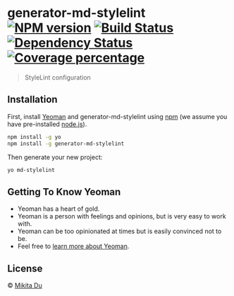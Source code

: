 # generator-md-stylelint [![NPM version][npm-image]][npm-url] [![Build Status][travis-image]][travis-url] [![Dependency Status][daviddm-image]][daviddm-url] [![Coverage percentage][coveralls-image]][coveralls-url]
> StyleLint configuration 

## Installation

First, install [Yeoman](http://yeoman.io) and generator-md-stylelint using [npm](https://www.npmjs.com/) (we assume you have pre-installed [node.js](https://nodejs.org/)).

```bash
npm install -g yo
npm install -g generator-md-stylelint
```

Then generate your new project:

```bash
yo md-stylelint
```

## Getting To Know Yeoman

 * Yeoman has a heart of gold.
 * Yeoman is a person with feelings and opinions, but is very easy to work with.
 * Yeoman can be too opinionated at times but is easily convinced not to be.
 * Feel free to [learn more about Yeoman](http://yeoman.io/).

## License

 © [Mikita Du](miki-du.com)


[npm-image]: https://badge.fury.io/js/generator-md-stylelint.svg
[npm-url]: https://npmjs.org/package/generator-md-stylelint
[travis-image]: https://travis-ci.com/DrBoria/generator-md-stylelint.svg?branch=master
[travis-url]: https://travis-ci.com/DrBoria/generator-md-stylelint
[daviddm-image]: https://david-dm.org/DrBoria/generator-md-stylelint.svg?theme=shields.io
[daviddm-url]: https://david-dm.org/DrBoria/generator-md-stylelint
[coveralls-image]: https://coveralls.io/repos/DrBoria/generator-md-stylelint/badge.svg
[coveralls-url]: https://coveralls.io/r/DrBoria/generator-md-stylelint
